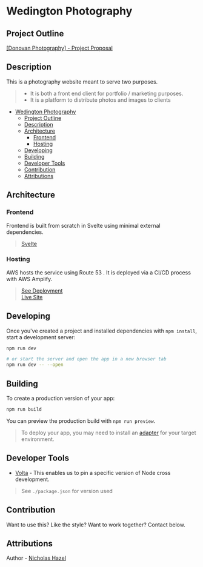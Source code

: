 # Wedington Photography

## Project Outline
[[Donovan Photography] - Project Proposal](https://docs.google.com/document/d/1sJ1ubdvdyQ0_AnGVfpfVCejW1XtvfvD7971GnLlK3ws/edit?usp=sharing)

## Description
This is a photography website meant to serve two purposes.  

> - It is both a front end client for portfolio / marketing purposes.  
> - It is a platform to distribute photos and images to clients   

- [Wedington Photography](#wedington-photography)
  - [Project Outline](#project-outline)
  - [Description](#description)
  - [Architecture](#architecture)
    - [Frontend](#frontend)
    - [Hosting](#hosting)
  - [Developing](#developing)
  - [Building](#building)
  - [Developer Tools](#developer-tools)
  - [Contribution](#contribution)
  - [Attributions](#attributions)

## Architecture

### Frontend

Frontend is built from scratch in Svelte using minimal external dependencies.
> [Svelte](https://svelte.dev/docs)

### Hosting

AWS hosts the service using Route 53 <tbd>. It is deployed via a CI/CD process with AWS Amplify.
> [See Deployment](#Deployment)\
> [Live Site](https://www.wedingtonphotography.com/)

## Developing

Once you've created a project and installed dependencies with `npm install`, start a development server:

```bash
npm run dev

# or start the server and open the app in a new browser tab
npm run dev -- --open
```

## Building

To create a production version of your app:

```bash
npm run build
```

You can preview the production build with `npm run preview`.

> To deploy your app, you may need to install an [adapter](https://kit.svelte.dev/docs/adapters) for your target environment.

## Developer Tools

- [Volta](https://docs.volta.sh/guide/) - This enables us to pin a specific version of Node cross development.
> See `./package.json` for version used

## Contribution

Want to use this? Like the style? Want to work together? Contact below.

## Attributions

Author - [Nicholas Hazel](https://github.com/sinsys)